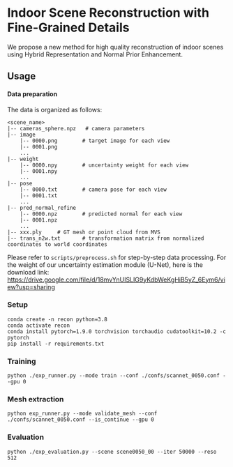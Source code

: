 # Indoor Scene Reconstruction with Fine-Grained Details
We propose a new method for high quality reconstruction of indoor scenes using Hybrid Representation and Normal Prior Enhancement.

## Usage

#### Data preparation
The data is organized as follows:
```
<scene_name>
|-- cameras_sphere.npz   # camera parameters
|-- image
    |-- 0000.png        # target image for each view
    |-- 0001.png
    ...
|-- weight
    |-- 0000.npy        # uncertainty weight for each view
    |-- 0001.npy
    ...
|-- pose
    |-- 0000.txt        # camera pose for each view
    |-- 0001.txt
    ...
|-- pred_normal_refine
    |-- 0000.npz        # predicted normal for each view
    |-- 0001.npz
    ...
|-- xxx.ply		# GT mesh or point cloud from MVS
|-- trans_n2w.txt       # transformation matrix from normalized coordinates to world coordinates
```
Please refer to `scripts/preprocess.sh` for step-by-step data processing. For the weight of our uncertainty estimation module (U-Net), here is the download link: https://drive.google.com/file/d/18mvYnUISLIG9yKdbWeKgHiB5yZ_6Eym6/view?usp=sharing

### Setup
```
conda create -n recon python=3.8
conda activate recon
conda install pytorch=1.9.0 torchvision torchaudio cudatoolkit=10.2 -c pytorch
pip install -r requirements.txt
```

### Training
```
python ./exp_runner.py --mode train --conf ./confs/scannet_0050.conf --gpu 0
```

### Mesh extraction
```
python exp_runner.py --mode validate_mesh --conf ./confs/scannet_0050.conf --is_continue --gpu 0
```

### Evaluation
```
python ./exp_evaluation.py --scene scene0050_00 --iter 50000 --reso 512
```
